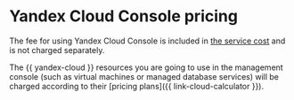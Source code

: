 # Yandex Cloud Console pricing

The fee for using Yandex Cloud Console is included in [the service cost](../billing/pricing.md#billable) and is not charged separately.

The {{ yandex-cloud }} resources you are going to use in the management console (such as virtual machines or managed database services) will be charged according to their [pricing plans]({{ link-cloud-calculator }}).
